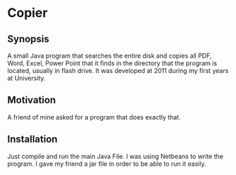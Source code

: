 # Copier

## Synopsis
A small Java program that searches the entire disk and copies all PDF, Word, Excel, Power Point that it finds in the directory that the program is located, usually in flash drive.
It was developed at 2011 during my first years at University.

## Motivation
A friend of mine asked for a program that does exactly that.

## Installation
Just compile and run the main Java File. I was using Netbeans to write the program.
I gave my friend a jar file in order to be able to run it easily.